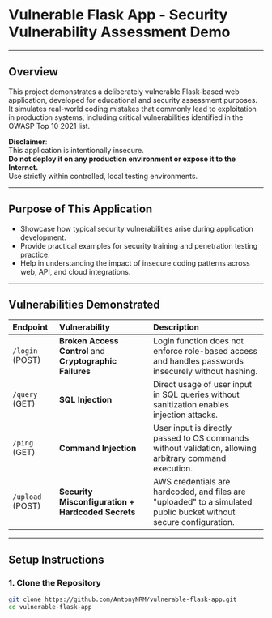 # Vulnerable Flask App - Security Vulnerability Assessment Demo

---

## Overview

This project demonstrates a deliberately vulnerable Flask-based web application, developed for educational and security assessment purposes. It simulates real-world coding mistakes that commonly lead to exploitation in production systems, including critical vulnerabilities identified in the OWASP Top 10 2021 list.

**Disclaimer**:  
This application is intentionally insecure.  
**Do not deploy it on any production environment or expose it to the Internet.**  
Use strictly within controlled, local testing environments.

---

## Purpose of This Application

- Showcase how typical security vulnerabilities arise during application development.
- Provide practical examples for security training and penetration testing practice.
- Help in understanding the impact of insecure coding patterns across web, API, and cloud integrations.

---

## Vulnerabilities Demonstrated

| Endpoint | Vulnerability | Description |
|:---------|:--------------|:------------|
| `/login` (POST) | **Broken Access Control** and **Cryptographic Failures** | Login function does not enforce role-based access and handles passwords insecurely without hashing. |
| `/query` (GET) | **SQL Injection** | Direct usage of user input in SQL queries without sanitization enables injection attacks. |
| `/ping` (GET) | **Command Injection** | User input is directly passed to OS commands without validation, allowing arbitrary command execution. |
| `/upload` (POST) | **Security Misconfiguration + Hardcoded Secrets** | AWS credentials are hardcoded, and files are "uploaded" to a simulated public bucket without secure configuration. |

---

## Setup Instructions

### 1. Clone the Repository

```bash
git clone https://github.com/AntonyNRM/vulnerable-flask-app.git
cd vulnerable-flask-app
